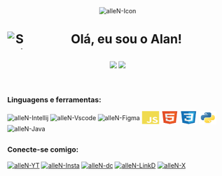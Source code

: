 
<div align="center">
<img alt="alleN-Icon" height="20%" width="20%" src="https://cdn.discordapp.com/attachments/1206762879278260237/1212962521950978048/vecteezy_software-engineer-png-graphic-clipart-design_20962986.png?ex=65f3be60&is=65e14960&hm=e7796e9949e7163204b52098240948decc660b8e3fa0764abcc7e2289de9d285&">
<h1>Olá, eu sou o Alan!<img align="left" src="https://raw.githubusercontent.com/Tarikul-Islam-Anik/Animated-Fluent-Emojis/master/Emojis/Smilies/Smiling%20Face%20with%20Sunglasses.png" alt="Smiling Face with Sunglasses" width="40" height="40" /></h1>
</div>
<h2 align="center">
 <img height="160em" src="https://github-readme-stats.vercel.app/api?username=oalleeN&show_icons=true&theme=onedark&include_all_commits=true&count_private=true"/>
 <img height="160em" src="https://github-readme-stats.vercel.app/api/top-langs/?username=oalleeN&layout=compact&langs_count=6&theme=onedark"/>
</h2>
<div style="display: inline_block"><br>
  <h3 align="left"> Linguagens e ferramentas: </h3>
  <img align="center" alt="alleN-Intellij" height="30" width="40" src="https://cdn.jsdelivr.net/gh/devicons/devicon@latest/icons/intellij/intellij-original.svg" />
  <img align="center" alt="alleN-Vscode" height="30" width="40" src="https://cdn.jsdelivr.net/gh/devicons/devicon@latest/icons/vscode/vscode-original.svg" />
  <img  align="center" alt="alleN-Figma" height="30" width="40" src="https://cdn.jsdelivr.net/gh/devicons/devicon@latest/icons/figma/figma-original.svg" />
  <img align="center" alt="alleN-Js" height="30" width="40" src="https://raw.githubusercontent.com/devicons/devicon/master/icons/javascript/javascript-plain.svg">
  <img align="center" alt="alleN-HTML" height="30" width="40" src="https://raw.githubusercontent.com/devicons/devicon/master/icons/html5/html5-original.svg">
  <img align="center" alt="alleN-CSS" height="30" width="40" src="https://raw.githubusercontent.com/devicons/devicon/master/icons/css3/css3-original.svg">
  <img align="center" alt="alleN-Python" height="30" width="40" src="https://raw.githubusercontent.com/devicons/devicon/master/icons/python/python-original.svg">
  <img align="center" alt="alleN-Java" height="30" width="40" src="https://cdn.jsdelivr.net/gh/devicons/devicon@latest/icons/java/java-original.svg" ">

  ##
 
<div> 
  <h3> Conecte-se comigo: </h3>
  <a href="https://www.youtube.com/channel/UCShv5fOOvg7Odd-4hiawpnw" target="_blank"><img align="center" alt="alleN-YT" height="40" width="40" src="https://cdn.discordapp.com/attachments/1206762879278260237/1211030823294468167/youtube.png?ex=65ecb758&is=65da4258&hm=f36306d9177cb66df54a170bbc7370d7f803b5848b37bf8403600b37c4d50e25&" target="_blank"></a>
  <a href="https://instagram.com/itsnotallenn" target="_blank"><img align="center" alt="alleN-Insta" height="40" width="40" src="https://cdn.discordapp.com/attachments/1206762879278260237/1211030823579422770/instagram.png?ex=65ecb758&is=65da4258&hm=73aef9edaaf5f2dcd1f30009a62d48d97e32babc43bb577d7469f49b170e8c09&" target="_blank"></a>
 <a href="https://discord.gg/wagxzStdcR" target="_blank"><img align="center" alt="alleN-dc" height="40" width="40" src="https://cdn.discordapp.com/attachments/1206762879278260237/1211030822958927942/discordia.png?ex=65ecb758&is=65da4258&hm=5a2e0062be4771896729a9dd455fcc0fcc2e701fabb05902c589cc1064e716f3&" target="_blank"></a>
  <a href="https://www.linkedin.com/in/alan-filho-866037267/" target="_blank"><img align="center" alt="alleN-LinkD" height="40" width="40" src="https://cdn.discordapp.com/attachments/1206762879278260237/1211030822669389905/linkedin.png?ex=65ecb757&is=65da4257&hm=e9dfccf139c1c542941595b71c31dda476eb9d8f8b35a66be7eec1fbf5b6d961&" target="_blank"></a>
  <a href="https://twitter.com/itsnotallenn" target="_blank"><img align="center" alt="alleN-X" height="40" width="40" src="https://cdn.discordapp.com/attachments/1206762879278260237/1211030822434512946/twitter.png?ex=65ecb757&is=65da4257&hm=404a233d8461843ff944529416f22576d1cf29262c5757d4a748b46e46d2498a&" target="_blank"></a>

